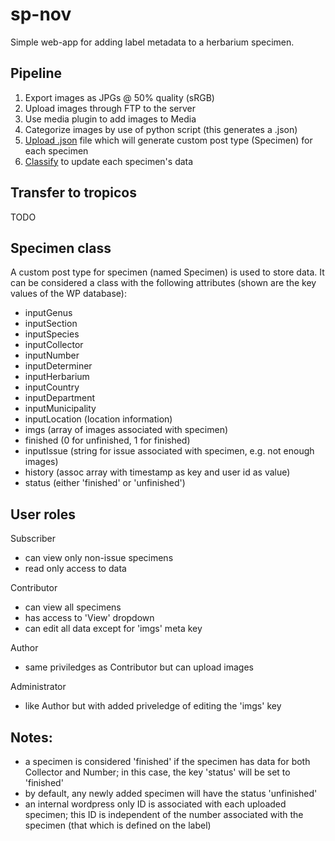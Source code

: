 # sp-nov

Simple web-app for adding label metadata to a herbarium specimen.

## Pipeline

1. Export images as JPGs @ 50% quality (sRGB)
2. Upload images through FTP to the server
3. Use media plugin to add images to Media
4. Categorize images by use of python script (this generates a .json)
5. [Upload .json](http://spnov.com/upload/) file which will generate custom post type (Specimen) for each specimen
6. [Classify](http://spnov.com/classify/) to update each specimen's data

## Transfer to tropicos

TODO


## Specimen class

A custom post type for specimen (named Specimen) is used to store data.  It can be considered a class with the following attributes (shown are the key values of the WP database):
- inputGenus
- inputSection
- inputSpecies
- inputCollector
- inputNumber
- inputDeterminer
- inputHerbarium
- inputCountry
- inputDepartment
- inputMunicipality
- inputLocation (location information)
- imgs (array of images associated with specimen)
- finished (0 for unfinished, 1 for finished)
- inputIssue (string for issue associated with specimen, e.g. not enough images)
- history (assoc array with timestamp as key and user id as value)
- status (either 'finished' or 'unfinished')

## User roles

Subscriber
- can view only non-issue specimens
- read only access to data

Contributor
- can view all specimens
- has access to 'View' dropdown
- can edit all data except for 'imgs' meta key

Author
- same priviledges as Contributor but can upload images

Administrator
- like Author but with added priveledge of editing the 'imgs' key


## Notes:
- a specimen is considered 'finished' if the specimen has data for both Collector and Number; in this case, the key 'status' will be set to 'finished'
- by default, any newly added specimen will have the status 'unfinished'
- an internal wordpress only ID is associated with each uploaded specimen; this ID is independent of the number associated with the specimen (that which is defined on the label)
